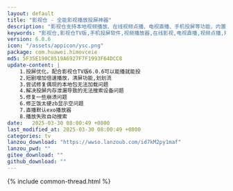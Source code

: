 ```yaml
---
layout: default
title: "影视仓 - 全能影视播放投屏神器"
description: "影视仓支持本地视频播放、在线视频点播、电视直播、手机投屏等功能，内置多个播放器内核，支持倍速播放和清屏功能"
keywords: "影视仓,影视仓TV版,手机投屏软件,视频播放器,在线影视,电视直播,视频点播,短剧播放"
version: 6.0.6
icon: "/assets/appicon/ysc.png"
package: com.huawei.himovceie
md5: 5F35E190C8519A6927F7F1993F64DCC8
update-content: |
    1.投屏优化，配合影视仓TV版6.0.6可以能播就能投
    2.短剧增加倍速播放，清屏功能,划划流
    3.尝试修复偶现的本地包无法加载问题
    4.解决投屏内存泄漏导致的无法搜索设备问题
    5.修复一些崩溃问题
    6.修正饭太硬zb显示空问题
    7.直播默认exo播放器
    8.播放失败自动搜索
date:   2025-03-30 08:00:49 +0800
last_modified_at: 2025-03-30 08:00:49 +0800
categories: tv
lanzou_download: "https://wwso.lanzoub.com/id7kM2py1maf"
lanzou_pwd: ""
gitee_download: ""
github_download: ""
---
```

{% include common-thread.html %}